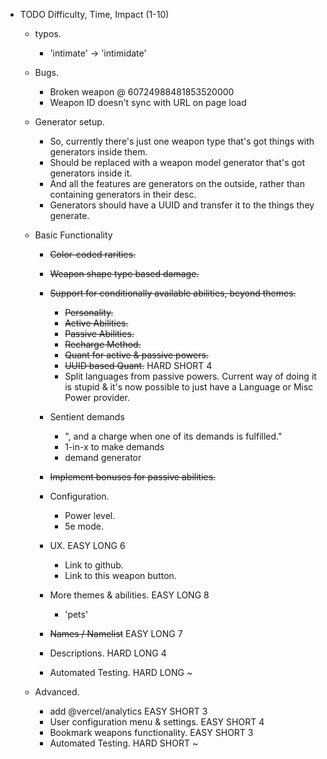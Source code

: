 - TODO                                                  Difficulty, Time, Impact (1-10)
    - typos.
        - 'intimate' -> 'intimidate'

    - Bugs.
        - Broken weapon @ 60724988481853520000
        - Weapon ID doesn't sync with URL on page load 

    - Generator setup.
        - So, currently there's just one weapon type that's got things with generators inside them.
        - Should be replaced with a weapon model generator that's got generators inside it.
        - And all the features are generators on the outside, rather than containing generators in their desc.
        - Generators should have a UUID and transfer it to the things they generate.  

    - Basic Functionality
        - ~~Color-coded rarities.~~
        - ~~Weapon shape type based damage.~~
        - ~~Support for conditionally available abilities, beyond themes.~~
            - ~~Personality.~~
            - ~~Active Abilities.~~
            - ~~Passive Abilities.~~
            - ~~Recharge Method.~~
            - ~~Quant for active & passive powers.~~
            - ~~UUID based Quant.~~                         HARD SHORT  4
            - Split languages from passive powers. Current way of doing it is stupid & it's now possible to just have a Language or Misc Power provider. 

        - Sentient demands
            - ", and a charge when one of its demands is fulfilled."
            - 1-in-x to make demands
            - demand generator

        - ~~Implement bonuses for passive abilities.~~

        - Configuration.
            - Power level.
            - 5e mode.
        - UX.                                           EASY LONG   6
            - Link to github.
            - Link to this weapon button.
        - More themes & abilities.                      EASY LONG   8
            - 'pets'
        
        - ~~Names / Namelist~~                          EASY LONG   7
        - Descriptions.                                 HARD LONG   4
        - Automated Testing.                            HARD LONG   ~
    - Advanced.
        - add @vercel/analytics                         EASY SHORT  3
        - User configuration menu & settings.           EASY SHORT  4
        - Bookmark weapons functionality.               EASY SHORT  3
        - Automated Testing.                            HARD SHORT  ~